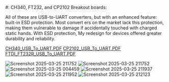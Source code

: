 #: CH340, FT232, and CP2102 Breakout boards:

All of these are USB-to-UART converters, but with an enhanced feature: built-in ESD protection. Most convert
ers on the market lack this protection, making them vulnerable to damage if accidentally touched with charged static hands. With ESD protection, My redesign for devices offered greater durability and reliability.

[CH340_USB_To_UART.PDF](https://github.com/user-attachments/files/19454296/CH340_USB_To_UART.PDF)
[CP2102_USB_To_UART.PDF](https://github.com/user-attachments/files/19452955/Job_File_CP2102_USB_To_UART.PDF)
[FTDI_FT232R_USB_To_UART.PDF](https://github.com/user-attachments/files/19454335/FTDI_FT232R_USB_To_UART.PDF)



![Screenshot 2025-03-25 211752](https://github.com/user-attachments/assets/25e393b5-b8c3-47fb-b2b6-9ed40d48fe24)
![Screenshot 2025-03-25 211752](https://github.com/user-attachments/assets/81a4b22e-c092-4c8f-a2e0-22545d6f38ae)
![Screenshot 2025-03-25 004459](https://github.com/user-attachments/assets/4a7b017b-212f-4143-a739-85a72aac327e)
![Screenshot 2025-03-25 211937](https://github.com/user-attachments/assets/9fc67b2d-e6d6-45eb-b819-c5570e61ae1c)
![Screenshot 2025-03-25 211952](https://github.com/user-attachments/assets/f15355fd-c684-4304-8199-28b406843fad)
![Screenshot 2025-03-25 212123](https://github.com/user-attachments/assets/7795e5ce-1d5f-45b1-8053-4bf88330ab51)
